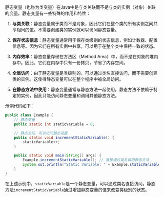 静态变量（也称为类变量）在Java中是与类关联而不是与类的实例（对象）关联的变量。静态变量有一些特殊的作用和特性：

1. **与类关联**：静态变量属于类而不是对象，因此它们在整个类的所有实例之间共享相同的值。不需要创建类的实例就可以访问静态变量。

2. **保存状态信息**：静态变量通常用于保存类级别的状态信息，例如计数器、配置信息等。因为它们在所有实例中共享，可以用于在整个类中保持一致的状态。

3. **内存效率**：静态变量存储在方法区（Method Area）中，而不是在对象的堆内存中。因此，它们在内存中只有一份拷贝，节省了内存空间。

4. **全局访问**：由于静态变量是类级别的，可以通过类名直接访问，而不需要创建类的实例。这使得静态变量可以在整个程序中被全局访问。

5. **在静态方法中使用**：静态变量通常与静态方法一起使用。静态方法不依赖于特定的实例，因此只能访问静态变量和调用其他静态方法。

示例代码如下：

```java
public class Example {
    // 静态变量
    public static int staticVariable = 0;

    // 静态方法，可以访问静态变量
    public static void incrementStaticVariable() {
        staticVariable++;
    }

    public static void main(String[] args) {
        Example.incrementStaticVariable(); // 直接通过类名调用静态方法
        System.out.println("Static Variable: " + Example.staticVariable);
    }
}
```

在上述示例中，`staticVariable`是一个静态变量，可以通过类名直接访问。静态方法`incrementStaticVariable`通过增加静态变量的值来改变类级别的状态。